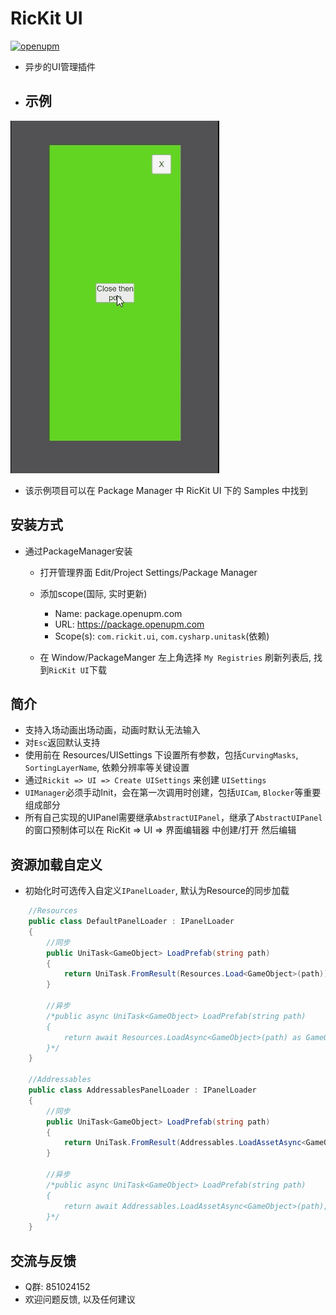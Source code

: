 # RicKit UI
[![openupm](https://img.shields.io/npm/v/com.rickit.ui?label=openupm&registry_uri=https://package.openupm.com)](https://openupm.com/packages/com.rickit.ui/)
- 异步的UI管理插件
- ## 示例
![gif](https://github.com/rickytheoldtree/com.rickit.rui/blob/main/Gif/0.gif)
- 该示例项目可以在 Package Manager 中 RicKit UI 下的 Samples 中找到
## 安装方式
- 通过PackageManager安装
    - 打开管理界面 Edit/Project Settings/Package Manager
    - 添加scope(国际, 实时更新)
      - Name: package.openupm.com
      - URL: https://package.openupm.com
      - Scope(s): `com.rickit.ui`, `com.cysharp.unitask`(依赖)

    - 在 Window/PackageManger 左上角选择 `My Registries` 刷新列表后, 找到`RicKit UI`下载
## 简介
- 支持入场动画出场动画，动画时默认无法输入
- 对`Esc`返回默认支持
- 使用前在 Resources/UISettings 下设置所有参数，包括`CurvingMasks`, `SortingLayerName`, 依赖分辨率等关键设置
- 通过`Rickit => UI => Create UISettings` 来创建 `UISettings`
- `UIManager`必须手动Init，会在第一次调用时创建，包括`UICam`, `Blocker`等重要组成部分
- 所有自己实现的UIPanel需要继承`AbstractUIPanel`，继承了`AbstractUIPanel`的窗口预制体可以在 RicKit => UI => 界面编辑器 中创建/打开 然后编辑
## 资源加载自定义
- 初始化时可选传入自定义`IPanelLoader`, 默认为Resource的同步加载

```csharp
    //Resources
    public class DefaultPanelLoader : IPanelLoader
    {
        //同步
        public UniTask<GameObject> LoadPrefab(string path)
        {
            return UniTask.FromResult(Resources.Load<GameObject>(path));
        }

        //异步
        /*public async UniTask<GameObject> LoadPrefab(string path)
        {
            return await Resources.LoadAsync<GameObject>(path) as GameObject;
        }*/
    }

    //Addressables
    public class AddressablesPanelLoader : IPanelLoader
    {
        //同步
        public UniTask<GameObject> LoadPrefab(string path)
        {
            return UniTask.FromResult(Addressables.LoadAssetAsync<GameObject>(path).WaitForCompletion());
        }

        //异步
        /*public async UniTask<GameObject> LoadPrefab(string path)
        {
            return await Addressables.LoadAssetAsync<GameObject>(path);
        }*/
    }
```
## 交流与反馈
- Q群: 851024152
- 欢迎问题反馈, 以及任何建议
